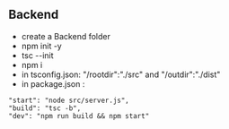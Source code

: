 ## Backend
- create a Backend folder 
- npm init -y 
- tsc --init
- npm i 
- in tsconfig.json: "/rootdir":"./src" and "/outdir":"./dist"
- in package.json : 
```     
"start": "node src/server.js",
"build": "tsc -b",
"dev": "npm run build && npm start" 
```